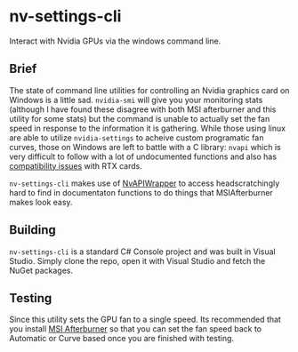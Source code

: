 # nv-settings-cli
Interact with Nvidia GPUs via the windows command line.

## Brief
The state of command line utilities for controlling an Nvidia graphics card on Windows is a little sad. `nvidia-smi` will give you your monitoring stats (although I have found these disagree with both MSI afterburner and this utility for some stats) but the command is unable to actually set the fan speed in response to the information it is gathering. While those using linux are able to utilize `nvidia-settings` to acheive custom programatic fan curves, those on Windows are left to battle with a C library: `nvapi` which is very difficult to follow with a lot of undocumented functions and also has [compatibility issues](https://github.com/falahati/NvAPIWrapper/issues/1) with RTX cards.

`nv-settings-cli` makes use of [NvAPIWrapper](https://github.com/falahati/NvAPIWrapper) to access headscratchingly hard to find in documentaton functions to do things that MSIAfterburner makes look easy.

## Building
`nv-settings-cli` is a standard C# Console project and was built in Visual Studio. Simply clone the repo, open it with Visual Studio and fetch the NuGet packages.

## Testing
Since this utility sets the GPU fan to a single speed. Its recommended that you install [MSI Afterburner](https://www.msi.com/Landing/afterburner/graphics-cards) so that you can set the fan speed back to Automatic or Curve based once you are finished with testing.